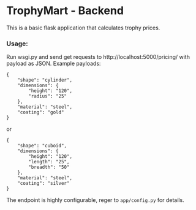 # TrophyMart - Backend

This is a basic flask application that calculates trophy prices.

### Usage:

Run wsgi.py and send get requests to http://localhost:5000/pricing/ with payload as JSON. Example payloads:

```
{
    "shape": "cylinder",
    "dimensions": {
        "height": "120",
        "radius": "25"
    },
    "material": "steel",
    "coating": "gold"
}
```

or

```
{
    "shape": "cuboid",
    "dimensions": {
        "height": "120",
        "length": "25",
        "breadth": "50"
    },
    "material": "steel",
    "coating": "silver"
}
```

The endpoint is highly configurable, reger to `app/config.py` for details.
